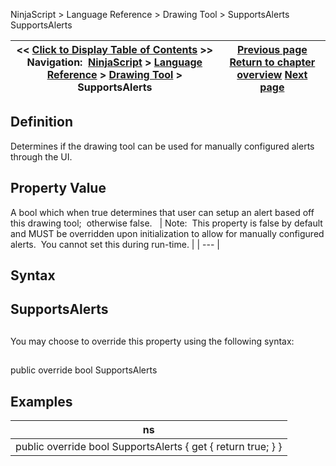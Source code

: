﻿
NinjaScript > Language Reference > Drawing Tool > SupportsAlerts
SupportsAlerts

| << [Click to Display Table of Contents](supportsalerts.md) >> **Navigation:**     [NinjaScript](ninjascript-1.md) > [Language Reference](language_reference_wip-1.md) > [Drawing Tool](drawing_tools-1.md) > SupportsAlerts | [Previous page](onmouseup-1.md) [Return to chapter overview](drawing_tools-1.md) [Next page](zordertype-1.md) |
| --- | --- |

## Definition
Determines if the drawing tool can be used for manually configured alerts through the UI.
## 
## Property Value
A bool which when true determines that user can setup an alert based off this drawing tool;  otherwise false. 
 
| Note:  This property is false by default and MUST be overridden upon initialization to allow for manually configured alerts.  You cannot set this during run-time. |
| --- |

## Syntax
## SupportsAlerts
## 
You may choose to override this property using the following syntax:
## 
public override bool SupportsAlerts 

## Examples
| ns |
| --- |
| public override bool SupportsAlerts { get { return true; } } |

